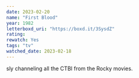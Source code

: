 ```yaml
---
date: 2023-02-20
name: "First Blood"
year: 1982
letterboxd_uri: "https://boxd.it/3SysdZ"
rating: 
rewatch: Yes
tags: "tv"
watched_date: 2023-02-18
---
```


sly channeling all the CTBI from the Rocky movies.
